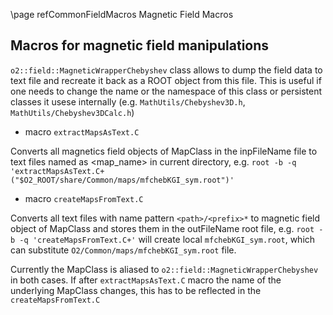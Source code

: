 \page refCommonFieldMacros Magnetic Field Macros

## Macros for magnetic field manipulations

```o2::field::MagneticWrapperChebyshev``` class allows to dump the field data to text file and recreate it back as a ROOT object from this file. This is useful if one needs to change the name or the namespace of this class or persistent classes it usese internally (e.g. ``MathUtils/Chebyshev3D.h``, ``MathUtils/Chebyshev3DCalc.h``)

* macro ``extractMapsAsText.C``

Converts all magnetics field objects of MapClass in the inpFileName file to text files named as <prefix><map_name> in current directory, e.g.
``root -b -q 'extractMapsAsText.C+("$O2_ROOT/share/Common/maps/mfchebKGI_sym.root")'``

*  macro ``createMapsFromText.C``

Converts all text files with name pattern ``<path>/<prefix>*`` to magnetic field object of MapClass and stores them in the outFileName root file, e.g.
``root -b -q 'createMapsFromText.C+'``
will create local ``mfchebKGI_sym.root``, which can substitute ``O2/Common/maps/mfchebKGI_sym.root`` file.

Currently the MapClass is aliased to ``o2::field::MagneticWrapperChebyshev`` in both cases. If after ``extractMapsAsText.C`` macro the name of the underlying MapClass changes, this has to be reflected in the ``createMapsFromText.C``


